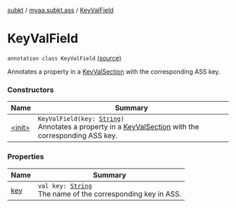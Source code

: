 [subkt](../../index.md) / [myaa.subkt.ass](../index.md) / [KeyValField](./index.md)

# KeyValField

`annotation class KeyValField` [(source)](https://github.com/Myaamori/SubKt/blob/0.1.10/src/main/kotlin/myaa/subkt/ass/parser.kt#L624)

Annotates a property in a [KeyValSection](../-key-val-section/index.md) with the corresponding ASS key.

### Constructors

| Name | Summary |
|---|---|
| [&lt;init&gt;](-init-.md) | `KeyValField(key: `[`String`](https://kotlinlang.org/api/latest/jvm/stdlib/kotlin/-string/index.html)`)`<br>Annotates a property in a [KeyValSection](../-key-val-section/index.md) with the corresponding ASS key. |

### Properties

| Name | Summary |
|---|---|
| [key](key.md) | `val key: `[`String`](https://kotlinlang.org/api/latest/jvm/stdlib/kotlin/-string/index.html)<br>The name of the corresponding key in ASS. |
